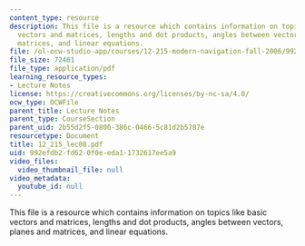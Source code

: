 ```yaml
---
content_type: resource
description: This file is a resource which contains information on topics like basic
  vectors and matrices, lengths and dot products, angles between vectors, planes and
  matrices, and linear equations.
file: /ol-ocw-studio-app/courses/12-215-modern-navigation-fall-2006/992efdb2fd620f0eeda11732617ee5a9_12_215_lec08.pdf
file_size: 72461
file_type: application/pdf
learning_resource_types:
- Lecture Notes
license: https://creativecommons.org/licenses/by-nc-sa/4.0/
ocw_type: OCWFile
parent_title: Lecture Notes
parent_type: CourseSection
parent_uid: 2b55d2f5-0800-386c-0466-5c81d2b5787e
resourcetype: Document
title: 12_215_lec08.pdf
uid: 992efdb2-fd62-0f0e-eda1-1732617ee5a9
video_files:
  video_thumbnail_file: null
video_metadata:
  youtube_id: null
---
```

This file is a resource which contains information on topics like basic vectors and matrices, lengths and dot products, angles between vectors, planes and matrices, and linear equations.